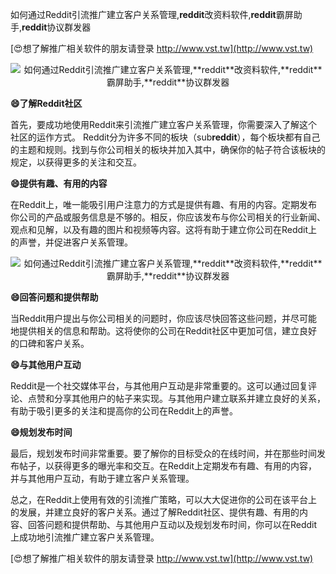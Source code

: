 如何通过Reddit引流推广建立客户关系管理,**reddit**改资料软件,**reddit**霸屏助手,**reddit**协议群发器

[😍想了解推广相关软件的朋友请登录 http://www.vst.tw](http://www.vst.tw)

 <center><img src="https://vst.tw/MP4/tuiguang/png/2.png" alt="如何通过Reddit引流推广建立客户关系管理,**reddit**改资料软件,**reddit**霸屏助手,**reddit**协议群发器"></center>

**😄了解Reddit社区**

首先，要成功地使用Reddit来引流推广建立客户关系管理，你需要深入了解这个社区的运作方式。 Reddit分为许多不同的板块（sub**reddit**），每个板块都有自己的主题和规则。找到与你公司相关的板块并加入其中，确保你的帖子符合该板块的规定，以获得更多的关注和交互。

**😄提供有趣、有用的内容**

在Reddit上，唯一能吸引用户注意力的方式是提供有趣、有用的内容。定期发布你公司的产品或服务信息是不够的。相反，你应该发布与你公司相关的行业新闻、观点和见解，以及有趣的图片和视频等内容。这将有助于建立你公司在Reddit上的声誉，并促进客户关系管理。

 <center><img src="https://vst.tw/MP4/tuiguang/png/8.png" alt="如何通过Reddit引流推广建立客户关系管理,**reddit**改资料软件,**reddit**霸屏助手,**reddit**协议群发器"></center>

**😄回答问题和提供帮助**

当Reddit用户提出与你公司相关的问题时，你应该尽快回答这些问题，并尽可能地提供相关的信息和帮助。这将使你的公司在Reddit社区中更加可信，建立良好的口碑和客户关系。

**😄与其他用户互动**

Reddit是一个社交媒体平台，与其他用户互动是非常重要的。这可以通过回复评论、点赞和分享其他用户的帖子来实现。与其他用户建立联系并建立良好的关系，有助于吸引更多的关注和提高你的公司在Reddit上的声誉。

**😄规划发布时间**

最后，规划发布时间非常重要。要了解你的目标受众的在线时间，并在那些时间发布帖子，以获得更多的曝光率和交互。在Reddit上定期发布有趣、有用的内容，并与其他用户互动，有助于建立客户关系管理。

总之，在Reddit上使用有效的引流推广策略，可以大大促进你的公司在该平台上的发展，并建立良好的客户关系。通过了解Reddit社区、提供有趣、有用的内容、回答问题和提供帮助、与其他用户互动以及规划发布时间，你可以在Reddit上成功地引流推广建立客户关系管理。

[😍想了解推广相关软件的朋友请登录 http://www.vst.tw](http://www.vst.tw)



